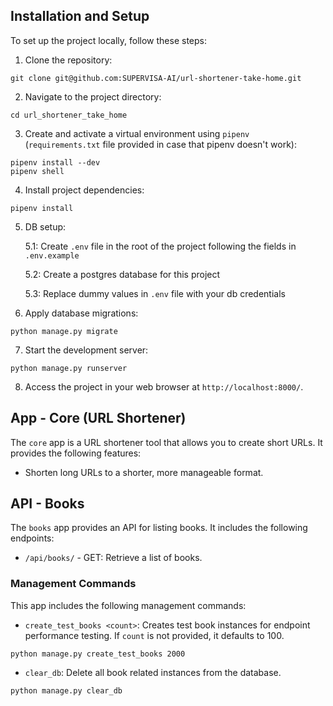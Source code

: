 
## Installation and Setup

To set up the project locally, follow these steps:

1. Clone the repository: 
```
git clone git@github.com:SUPERVISA-AI/url-shortener-take-home.git
```
2. Navigate to the project directory: 
```
cd url_shortener_take_home
```
3. Create and activate a virtual environment using `pipenv` (`requirements.txt` file provided in case that pipenv doesn't work):
```
pipenv install --dev
pipenv shell
```
4. Install project dependencies:
```
pipenv install
```
5. DB setup:

    5.1: Create `.env` file in the root of the project following the fields in `.env.example`
    
    5.2: Create a postgres database for this project
    
    5.3: Replace dummy values in `.env` file with your db credentials
6. Apply database migrations:
```
python manage.py migrate
```
7. Start the development server:
```
python manage.py runserver
```
8. Access the project in your web browser at `http://localhost:8000/`.

## App - Core (URL Shortener)
The `core` app is a URL shortener tool that allows you to create short URLs. It provides the following features:

- Shorten long URLs to a shorter, more manageable format.


## API - Books
The `books` app provides an API for listing books. It includes the following endpoints:

- `/api/books/` - GET: Retrieve a list of books.


### Management Commands

This app includes the following management commands:

- `create_test_books <count>`: Creates test book instances for endpoint performance testing. If `count` is not provided, it defaults to 100.
```
python manage.py create_test_books 2000
```

- `clear_db`: Delete all book related instances from the database.
```
python manage.py clear_db
```

